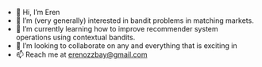 - 👋 Hi, I’m Eren
- 👀 I’m (very generally) interested in bandit problems in matching markets.
- 🌱 I’m currently learning how to improve recommender system operations using contextual bandits.
- 💞️ I’m looking to collaborate on any and everything that is exciting in 
- 📫 Reach me at erenozzbay@gmail.com
